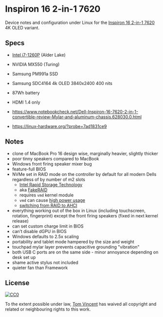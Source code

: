 # Inspiron 16 2-in-1 7620

Device notes and configuration under Linux for the [Inspiron 16 2-in-1 7620](https://www.dell.com/en-uk/shop/laptops/inspiron-16-2-in-1-laptop/spd/inspiron-16-7620-2-in-1-laptop/cn76201sc) 4K OLED variant.

## Specs

- [Intel i7-1260P](https://ark.intel.com/content/www/us/en/ark/products/226254/intel-core-i71260p-processor-18m-cache-up-to-4-70-ghz.html) (Alder Lake)
- NVIDIA MX550 (Turing)
- Samsung PM991a SSD
- Samsung SDC4164 4k OLED 3840x2400 400 nits
- 87Wh battery
- HDMI 1.4 only

- https://www.notebookcheck.net/Dell-Inspiron-16-7620-2-in-1-convertible-review-Mylar-and-aluminum-chassis.628030.0.html
- https://linux-hardware.org/?probe=7ad1831ce9

## Notes

- clone of MacBook Pro 16 design wise, marginally heavier, slightly thicker
- poor tinny speakers compared to MacBook
- Windows front firing speaker mixer bug
- feature-full BIOS
- NVMe set in RAID mode on the controller by default for all modern Dells regardless of by number of m2 slots
  - [Intel Rapid Storage Technology](https://en.m.wikipedia.org/wiki/Intel_Rapid_Storage_Technology)
  - aka [FakeRAID](https://wiki.archlinux.org/title/RAID#Implementation)
  - requires `vmd` kernel module
  - `vmd` can cause [high power usage](<https://wiki.archlinux.org/title/Dell_XPS_13_Plus_(9320)#Cannot_enter_S0ix_causing_high_power_usage>)
  - [switching from RAID to AHCI](https://gist.github.com/chenxiaolong/4beec93c464639a19ad82eeccc828c63#switching-from-raid-to-ahci)
- everything working out of the box in Linux (including touchscreen, rotation, fingerprint) except the front firing speakers (fixed in next kernel release)
- can set custom charge limit in BIOS
- can’t disable dGPU in BIOS
- Windows defaults to 2.5x scaling
- portability and tablet mode hampered by the size and weight
- touchpad mylar layer prevents capacitive grounding "vibration"
- both USB C ports are on the same side - minor annoyance depending on desk set up
- shame active stylus not included
- quieter fan than Framework

## License

[![CC0](http://mirrors.creativecommons.org/presskit/buttons/88x31/svg/cc-zero.svg)](https://creativecommons.org/publicdomain/zero/1.0/)

To the extent possible under law, [Tom Vincent](https://tlvince.com) has waived all copyright and related or neighbouring rights to this work.
